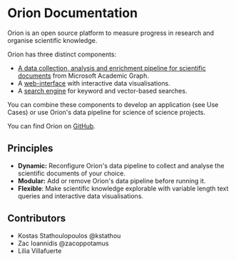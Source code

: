 # Orion Documentation #
Orion is an open source platform to measure progress in research and organise scientific knowledge. 

Orion has three distinct components:

- [A data collection, analysis and enrichment pipeline for scientific documents](https://github.com/orion-search/orion) from Microsoft Academic Graph.
- A [web-interface](https://github.com/orion-search/orion-search.org) with interactive data visualisations.
- A [search engine](https://github.com/orion-search/search-engine) for keyword and vector-based searches.

You can combine these components to develop an application (see Use Cases) or use Orion's data pipeline for science of science projects.

You can find Orion on [GitHub](https://github.com/orion-search).

## Principles

- **Dynamic:** Reconfigure Orion's data pipeline to collect and analyse the scientific documents of your choice.
- **Modular:** Add or remove Orion's data pipeline before running it.
- **Flexible**: Make scientific knowledge explorable with variable length text queries and interactive data visualisations.

## Contributors

- Kostas Stathoulopoulos @kstathou
- Zac Ioannidis @zacoppotamus
- Lilia Villafuerte
